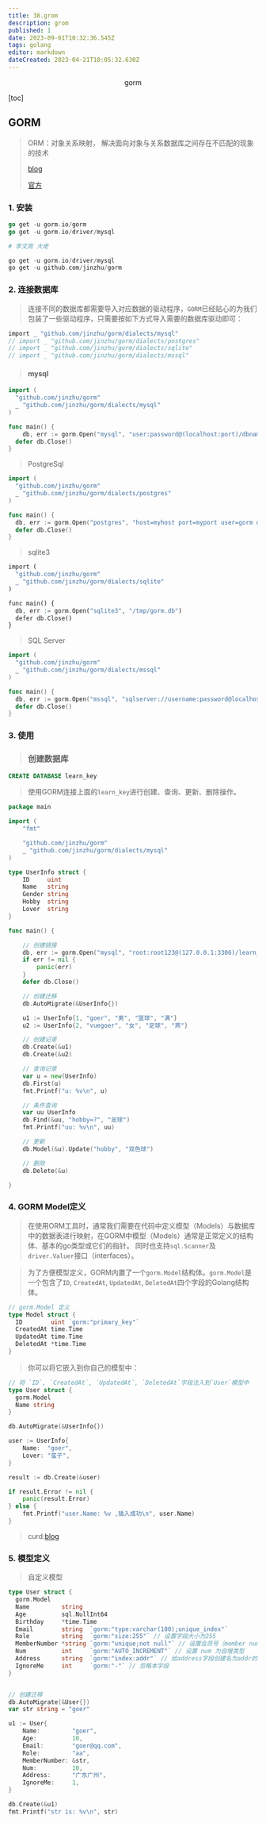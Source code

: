 ```yaml
---
title: 38.grom
description: grom
published: 1
date: 2023-09-01T10:32:36.545Z
tags: golang
editor: markdown
dateCreated: 2023-04-21T10:05:32.630Z
---
```


<center>gorm</center>



[toc]



## GORM

> ORM：对象关系映射， 解决面向对象与关系数据库之间存在不匹配的现象的技术
>
> [blog](https://www.liwenzhou.com/posts/Go/gorm/)
>
> [官方](https://gorm.io/zh_CN/docs/)



### 1. 安装

```go
go get -u gorm.io/gorm
go get -u gorm.io/driver/mysql
```

```php
# 李文周 大佬

go get -u gorm.io/driver/mysql
go get -u github.com/jinzhu/gorm
```





### 2. 连接数据库

> 连接不同的数据库都需要导入对应数据的驱动程序，`GORM`已经贴心的为我们包装了一些驱动程序，只需要按如下方式导入需要的数据库驱动即可：

```php
import _ "github.com/jinzhu/gorm/dialects/mysql"
// import _ "github.com/jinzhu/gorm/dialects/postgres"
// import _ "github.com/jinzhu/gorm/dialects/sqlite"
// import _ "github.com/jinzhu/gorm/dialects/mssql"
```

> #### mysql

```go
import (
  "github.com/jinzhu/gorm"
  _ "github.com/jinzhu/gorm/dialects/mysql"
)

func main() {
    db, err := gorm.Open("mysql", "user:password@(localhost:port)/dbname?charset=utf8mb4&parseTime=True&loc=Local")
  defer db.Close()
}
```

> PostgreSql

```go
import (
  "github.com/jinzhu/gorm"
  _ "github.com/jinzhu/gorm/dialects/postgres"
)

func main() {
  db, err := gorm.Open("postgres", "host=myhost port=myport user=gorm dbname=gorm password=mypassword")
  defer db.Close()
}
```

> sqlite3

```php
import (
  "github.com/jinzhu/gorm"
  _ "github.com/jinzhu/gorm/dialects/sqlite"
)

func main() {
  db, err := gorm.Open("sqlite3", "/tmp/gorm.db")
  defer db.Close()
}
```

> SQL Server

```go
import (
  "github.com/jinzhu/gorm"
  _ "github.com/jinzhu/gorm/dialects/mssql"
)

func main() {
  db, err := gorm.Open("mssql", "sqlserver://username:password@localhost:1433?database=dbname")
  defer db.Close()
}
```







### 3. 使用

> ### 创建数据库

```sql
CREATE DATABASE learn_key
```

> 使用GORM连接上面的`learn_key`进行创建、查询、更新、删除操作。

```go
package main

import (
	"fmt"

	"github.com/jinzhu/gorm"
	_ "github.com/jinzhu/gorm/dialects/mysql"
)

type UserInfo struct {
	ID     uint
	Name   string
	Gender string
	Hobby  string
	Lover  string
}

func main() {

	// 创建链接
	db, err := gorm.Open("mysql", "root:root123@(127.0.0.1:3306)/learn_key?charset=utf8mb4&parseTime=True&loc=Local")
	if err != nil {
		panic(err)
	}
	defer db.Close()

	// 创建迁移
	db.AutoMigrate(&UserInfo{})

	u1 := UserInfo{1, "goer", "男", "篮球", "满"}
	u2 := UserInfo{2, "vuegoer", "女", "足球", "燕"}

	// 创建记录
	db.Create(&u1)
	db.Create(&u2)

	// 查询记录
	var u = new(UserInfo)
	db.First(u)
	fmt.Printf("u: %v\n", u)

	// 条件查询
	var uu UserInfo
	db.Find(&uu, "hobby=?", "足球")
	fmt.Printf("uu: %v\n", uu)

	// 更新
	db.Model(&u).Update("hobby", "双色球")

	// 删除
	db.Delete(&u)

}
```





### 4. GORM Model定义

> 在使用ORM工具时，通常我们需要在代码中定义模型（Models）与数据库中的数据表进行映射，在GORM中模型（Models）通常是正常定义的结构体、基本的go类型或它们的指针。 同时也支持`sql.Scanner`及`driver.Valuer`接口（interfaces）。

> 为了方便模型定义，GORM内置了一个`gorm.Model`结构体。`gorm.Model`是一个包含了`ID`, `CreatedAt`, `UpdatedAt`, `DeletedAt`四个字段的Golang结构体。

```go
// gorm.Model 定义
type Model struct {
  ID        uint `gorm:"primary_key"`
  CreatedAt time.Time
  UpdatedAt time.Time
  DeletedAt *time.Time
}
```

> 你可以将它嵌入到你自己的模型中：

```go
// 将 `ID`, `CreatedAt`, `UpdatedAt`, `DeletedAt`字段注入到`User`模型中
type User struct {
  gorm.Model
  Name string
}

db.AutoMigrate(&UserInfo{})

user := UserInfo{
    Name:  "goer",
    Lover: "蛮子",
}

result := db.Create(&user)

if result.Error != nil {
    panic(result.Error)
} else {
    fmt.Printf("user.Name: %v ,插入成功\n", user.Name)
}
```

> curd:[blog](https://www.liwenzhou.com/posts/Go/gorm-crud/)





### 5. 模型定义

> 自定义模型

```go
type User struct {
  gorm.Model
  Name         string
  Age          sql.NullInt64
  Birthday     *time.Time
  Email        string  `gorm:"type:varchar(100);unique_index"`
  Role         string  `gorm:"size:255"` // 设置字段大小为255
  MemberNumber *string `gorm:"unique;not null"` // 设置会员号（member number）唯一并且不为空
  Num          int     `gorm:"AUTO_INCREMENT"` // 设置 num 为自增类型
  Address      string  `gorm:"index:addr"` // 给address字段创建名为addr的索引
  IgnoreMe     int     `gorm:"-"` // 忽略本字段
}


// 创建迁移
db.AutoMigrate(&User{})
var str string = "goer"

u1 := User{
    Name:         "goer",
    Age:          10,
    Email:        "goer@qq.com",
    Role:         "aa",
    MemberNumber: &str,
    Num:          10,
    Address:      "广东广州",
    IgnoreMe:     1,
}

db.Create(&u1)
fmt.Printf("str is: %v\n", str)
```



